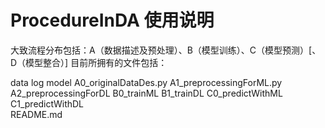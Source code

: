# ProcedureInDA 使用说明

大致流程分布包括：A（数据描述及预处理）、B（模型训练）、C（模型预测）[、D（模型整合）]
目前所拥有的文件包括：

data
log
model
A0_originalDataDes.py
A1_preprocessingForML.py
A2_preprocessingForDL
B0_trainML
B1_trainDL
C0_predictWithML	
C1_predictWithDL	
README.md	
